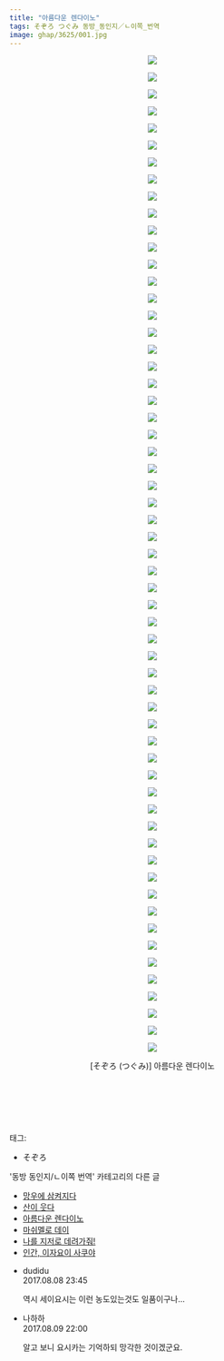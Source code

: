 ```yaml
---
title: "아름다운 렌다이노"
tags: そぞろ つぐみ 동방_동인지／ㄴ이쪽_번역
image: ghap/3625/001.jpg
---
```

<div class="article">
<p style="text-align: center; clear: none; float: none;"><img src="{{ site.nasurl }}/ghap/3625/001.jpg"/></p>
<p style="text-align: center; clear: none; float: none;"><img src="{{ site.nasurl }}/ghap/3625/002.jpg"/></p>
<p style="text-align: center; clear: none; float: none;"><img src="{{ site.nasurl }}/ghap/3625/003.jpg"/></p>
<p style="text-align: center; clear: none; float: none;"><img src="{{ site.nasurl }}/ghap/3625/004.jpg"/></p>
<p style="text-align: center; clear: none; float: none;"><img src="{{ site.nasurl }}/ghap/3625/005.jpg"/></p>
<p style="text-align: center; clear: none; float: none;"><img src="{{ site.nasurl }}/ghap/3625/006.jpg"/></p>
<p style="text-align: center; clear: none; float: none;"><img src="{{ site.nasurl }}/ghap/3625/007.jpg"/></p>
<p style="text-align: center; clear: none; float: none;"><img src="{{ site.nasurl }}/ghap/3625/008.jpg"/></p>
<p style="text-align: center; clear: none; float: none;"><img src="{{ site.nasurl }}/ghap/3625/009.jpg"/></p>
<p style="text-align: center; clear: none; float: none;"><img src="{{ site.nasurl }}/ghap/3625/010.jpg"/></p>
<p style="text-align: center; clear: none; float: none;"><img src="{{ site.nasurl }}/ghap/3625/011.jpg"/></p>
<p style="text-align: center; clear: none; float: none;"><img src="{{ site.nasurl }}/ghap/3625/012.jpg"/></p>
<p style="text-align: center; clear: none; float: none;"><img src="{{ site.nasurl }}/ghap/3625/013.jpg"/></p>
<p style="text-align: center; clear: none; float: none;"><img src="{{ site.nasurl }}/ghap/3625/014.jpg"/></p>
<p style="text-align: center; clear: none; float: none;"><img src="{{ site.nasurl }}/ghap/3625/015.jpg"/></p>
<p style="text-align: center; clear: none; float: none;"><img src="{{ site.nasurl }}/ghap/3625/016.jpg"/></p>
<p style="text-align: center; clear: none; float: none;"><img src="{{ site.nasurl }}/ghap/3625/017.jpg"/></p>
<p style="text-align: center; clear: none; float: none;"><img src="{{ site.nasurl }}/ghap/3625/018.jpg"/></p>
<p style="text-align: center; clear: none; float: none;"><img src="{{ site.nasurl }}/ghap/3625/019.jpg"/></p>
<p style="text-align: center; clear: none; float: none;"><img src="{{ site.nasurl }}/ghap/3625/020.jpg"/></p>
<p style="text-align: center; clear: none; float: none;"><img src="{{ site.nasurl }}/ghap/3625/021.jpg"/></p>
<p style="text-align: center; clear: none; float: none;"><img src="{{ site.nasurl }}/ghap/3625/022.jpg"/></p>
<p style="text-align: center; clear: none; float: none;"><img src="{{ site.nasurl }}/ghap/3625/023.jpg"/></p>
<p style="text-align: center; clear: none; float: none;"><img src="{{ site.nasurl }}/ghap/3625/024.jpg"/></p>
<p style="text-align: center; clear: none; float: none;"><img src="{{ site.nasurl }}/ghap/3625/025.jpg"/></p>
<p style="text-align: center; clear: none; float: none;"><img src="{{ site.nasurl }}/ghap/3625/026.jpg"/></p>
<p style="text-align: center; clear: none; float: none;"><img src="{{ site.nasurl }}/ghap/3625/027.jpg"/></p>
<p style="text-align: center; clear: none; float: none;"><img src="{{ site.nasurl }}/ghap/3625/028.jpg"/></p>
<p style="text-align: center; clear: none; float: none;"><img src="{{ site.nasurl }}/ghap/3625/029.jpg"/></p>
<p style="text-align: center; clear: none; float: none;"><img src="{{ site.nasurl }}/ghap/3625/030.jpg"/></p>
<p style="text-align: center; clear: none; float: none;"><img src="{{ site.nasurl }}/ghap/3625/031.jpg"/></p>
<p style="text-align: center; clear: none; float: none;"><img src="{{ site.nasurl }}/ghap/3625/032.jpg"/></p>
<p style="text-align: center; clear: none; float: none;"><img src="{{ site.nasurl }}/ghap/3625/033.jpg"/></p>
<p style="text-align: center; clear: none; float: none;"><img src="{{ site.nasurl }}/ghap/3625/034.jpg"/></p>
<p style="text-align: center; clear: none; float: none;"><img src="{{ site.nasurl }}/ghap/3625/035.jpg"/></p>
<p style="text-align: center; clear: none; float: none;"><img src="{{ site.nasurl }}/ghap/3625/036.jpg"/></p>
<p style="text-align: center; clear: none; float: none;"><img src="{{ site.nasurl }}/ghap/3625/037.jpg"/></p>
<p style="text-align: center; clear: none; float: none;"><img src="{{ site.nasurl }}/ghap/3625/038.jpg"/></p>
<p style="text-align: center; clear: none; float: none;"><img src="{{ site.nasurl }}/ghap/3625/039.jpg"/></p>
<p style="text-align: center; clear: none; float: none;"><img src="{{ site.nasurl }}/ghap/3625/040.jpg"/></p>
<p style="text-align: center; clear: none; float: none;"><img src="{{ site.nasurl }}/ghap/3625/041.jpg"/></p>
<p style="text-align: center; clear: none; float: none;"><img src="{{ site.nasurl }}/ghap/3625/042.jpg"/></p>
<p style="text-align: center; clear: none; float: none;"><img src="{{ site.nasurl }}/ghap/3625/043.jpg"/></p>
<p style="text-align: center; clear: none; float: none;"><img src="{{ site.nasurl }}/ghap/3625/044.jpg"/></p>
<p style="text-align: center; clear: none; float: none;"><img src="{{ site.nasurl }}/ghap/3625/045.jpg"/></p>
<p style="text-align: center; clear: none; float: none;"><img src="{{ site.nasurl }}/ghap/3625/046.jpg"/></p>
<p style="text-align: center; clear: none; float: none;"><img src="{{ site.nasurl }}/ghap/3625/047.jpg"/></p>
<p style="text-align: center; clear: none; float: none;"><img src="{{ site.nasurl }}/ghap/3625/048.jpg"/></p>
<p style="text-align: center; clear: none; float: none;"><img src="{{ site.nasurl }}/ghap/3625/049.jpg"/></p>
<p style="text-align: center; clear: none; float: none;"><img src="{{ site.nasurl }}/ghap/3625/050.jpg"/></p>
<p style="text-align: center; clear: none; float: none;"><img src="{{ site.nasurl }}/ghap/3625/051.jpg"/></p>
<p style="text-align: center; clear: none; float: none;"><img src="{{ site.nasurl }}/ghap/3625/052.jpg"/></p>
<p style="text-align: center; clear: none; float: none;"><img src="{{ site.nasurl }}/ghap/3625/053.jpg"/></p>
<p style="text-align: center; clear: none; float: none;"><img src="{{ site.nasurl }}/ghap/3625/054.jpg"/></p>
<p style="text-align: center; clear: none; float: none;"><img src="{{ site.nasurl }}/ghap/3625/055.jpg"/></p>
<p style="text-align: center; clear: none; float: none;"><img src="{{ site.nasurl }}/ghap/3625/056.jpg"/></p>
<p style="text-align: center; clear: none; float: none;"><img src="{{ site.nasurl }}/ghap/3625/057.jpg"/></p>
<p style="text-align: center; clear: none; float: none;"><img src="{{ site.nasurl }}/ghap/3625/058.jpg"/></p>
<p style="text-align: center; clear: none; float: none;"><img src="{{ site.nasurl }}/ghap/3625/059.jpg"/></p>
<p style="text-align: center; clear: none; float: none;">[そぞろ (つぐみ)] 아름다운 렌다이노</p>
<p style="text-align: center; clear: none; float: none;"><br/></p>
<p style="text-align: center; clear: none; float: none;"><br/></p>
<p><br/></p>
</div><div class="tagTrail">
<p>태그: </p>
<ul>
<li>そぞろ</li>
</ul>
</div><div class="another">
<p>'동방 동인지/ㄴ이쪽 번역' 카테고리의 다른 글</p>
<ul>
<li><a href="/2017-08-12-ghap_3648">망우에 삼켜지다</a></li>
<li><a href="/2017-08-09-ghap_3626">산이 웃다</a></li>
<li><a href="/2017-08-08-ghap_3625">아름다운 렌다이노</a></li>
<li><a href="/2017-08-06-ghap_3623">마쉬멜로 데이</a></li>
<li><a href="/2017-08-02-ghap_3607">나를 지저로 데려가줘!</a></li>
<li><a href="/2017-07-30-ghap_3605">인간, 이자요이 사쿠야</a></li>
</ul>
</div><div class="cb_module cb_fluid">
<div class="cb_wrt cb_profile">
<div class="comment">
<ul>
<li class="cb_thumb_off" id="comment15054550">
<div class="cb_comment_area">
<div class="cb_info_area">
<div class="cb_section">
<span class="cb_nick_name">dudidu</span>
</div>
<div class="cb_section">
<span class="cb_date">2017.08.08 23:45 </span>
</div>
</div>
<div class="cb_dsc_comment">
<p class="cb_dsc">
											역시 세이요시는 이런 농도있는것도 일품이구나...
										</p>
</div>
</div></li>
<li class="cb_thumb_off" id="comment15055557">
<div class="cb_comment_area">
<div class="cb_info_area">
<div class="cb_section">
<span class="cb_nick_name">나하하</span>
</div>
<div class="cb_section">
<span class="cb_date">2017.08.09 22:00 </span>
</div>
</div>
<div class="cb_dsc_comment">
<p class="cb_dsc">
											알고 보니 요시카는 기억하되 망각한 것이겠군요.
										</p>
</div>
</div></li>
</ul>
</div>
</div><!-- commentList close -->
</div>